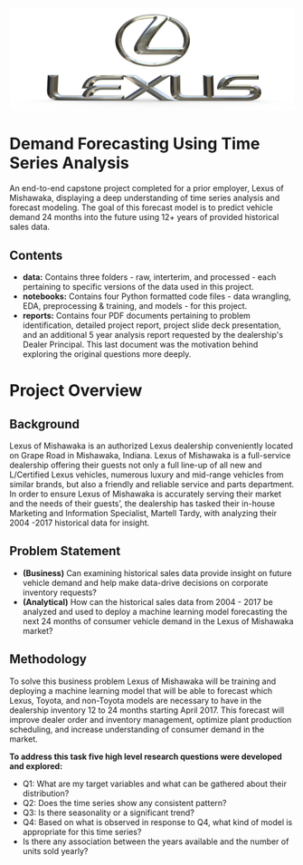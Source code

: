 ![](https://github.com/martell-n-tardy/Forecasting-with-a-Time-Series-Model-using-Python/blob/main/LexusLogo.jpeg)
# Demand Forecasting Using Time Series Analysis #
An end-to-end capstone project completed for a prior employer, Lexus of Mishawaka, displaying a deep understanding of time series analysis and forecast modeling. The goal of this forecast model is to predict vehicle demand 24 months into the future using 12+ years of provided historical sales data. 

## Contents ##
* **data:** Contains three folders - raw, interterim, and processed - each pertaining to specific versions of the data used in this project.
* **notebooks:** Contains four Python formatted code files - data wrangling, EDA, preprocessing & training, and models - for this project.
* **reports:** Contains four PDF documents pertaining to problem identification, detailed project report, project slide deck presentation, and an additional 5 year analysis report requested by the dealership's Dealer Principal. This last document was the motivation behind exploring the original questions more deeply.

# Project Overview #
## Background ##
Lexus of Mishawaka is an authorized Lexus dealership conveniently located on Grape Road in Mishawaka, Indiana. Lexus of Mishawaka is a full-service dealership offering their guests not only a full line-up of all new and L/Certified Lexus vehicles, numerous luxury and mid-range vehicles from similar brands, but also a friendly and reliable service and parts department. In order to ensure Lexus of Mishawaka is accurately serving their market and the needs of their guests’, the dealership has tasked their in-house Marketing and Information Specialist, Martell Tardy, with analyzing their 2004 -2017 historical data for insight.

## Problem Statement ##
* **(Business)** Can examining historical sales data provide insight on future vehicle demand and help make data-drive decisions on corporate inventory requests?
* **(Analytical)** How can the historical sales data from 2004 - 2017 be analyzed and used to deploy a machine learning model forecasting the next 24 months of consumer vehicle demand in the Lexus of Mishawaka market?

## Methodology ##
To solve this business problem Lexus of Mishawaka will be training and deploying a machine learning model that will be able to forecast which Lexus, Toyota, and non-Toyota models are necessary to have in the dealership inventory 12 to 24 months starting April 2017. This forecast will improve dealer order and inventory management, optimize plant production scheduling, and increase understanding of consumer demand in the market. 

**To address this task five high level research questions were developed and explored:**
* Q1: What are my target variables and what can be gathered about their distribution?
* Q2: Does the time series show any consistent pattern? 
* Q3: Is there seasonality or a significant trend?
* Q4: Based on what is observed in response to Q4, what kind of model is appropriate for this time series?
* Is there any association between the years available and the number of units sold yearly?
